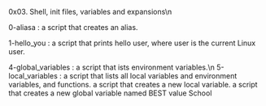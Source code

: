 0x03. Shell, init files, variables and expansions\n

 0-aliasa : a  script that creates an alias. 

1-hello_you : a script that prints hello user, where user is the current Linux user.

4-global_variables : a script that ists environment variables.\n
5-local_variables : a script that lists all local variables and environment variables, and functions.
a script that creates a new local variable.
a script that creates a new global variable named BEST value School
